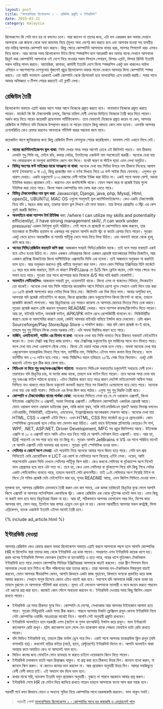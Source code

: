```yaml
---
layout: post
title: "মালয়েশিয়ায় রিলোকেশন ০ - রেজিউম প্রস্তুতি ও ইন্টারভিউ"
date: 2019-03-22
category: malaysia
---
```

রিলোকশেন কি সেটা মনে হয় না বললেও চলে। যারা জানেন না তাদের জন্য, এটা হল একরকম জব অফার যেখানে আপনাকে এক জায়গা থেকে অন্য জায়গায় গিয়ে (মূলত অন্য দেশে) জব করতে হবে এবং আপনার যাওয়া সহ যাবতীয় দায় দায়িত্ব আপনার কোম্পানি বহন করবে। কিছু ক্ষেত্রে কোম্পানিই আপনাকে যাবার খরচ, মালপত্র শিপমেন্ট খরচ এসবও দিয়ে থাকে। আর অনেক সময় রিলোকেশন উইথ ভিসা স্পন্সরশিপ বলে আরেকটি জব অফার থাকে সেখানে আপনাকে রিক্রুট করা কোম্পানিই আপনাকে ওই দেশে নিয়ে যাওয়ার সকল লিগ্যাল পেপারস, ভিসার এপ্লাই, ভিসার রিনিউ ইত্যাদি সকল দায়িত্ব পালন করবে। আমেরিকা, কানাডা, জার্মানী ইত্যাদি দেশে ভিসা স্পন্সরশিপ একটু কম থাকলেও সাউথ এশিয়ান ও আশেপাশের দেশগুলোয় খুঁজলেই প্রচুর রিলোকেশন অফার পাবেন যেখানে আপনার ভিসা কোম্পানিই স্পন্সর করবে। তো আমি গতমাসে এরকমই একটি কোম্পানি থেকে রিলোকেট হয়ে মালয়েশিয়া এসে চাকরি করছি। সবার সাথে আমার অভিজ্ঞতা ও টিপস শেয়ার করতেই এই ব্লগটি লেখা।

## রেজিউম তৈরী

রিলোকেশন অফারে এপ্লাই করার আগে সবার আগে নিজেকে প্রস্তুত করতে হবে। নানাভাবে নিজেকে প্রস্তুত করতে পারেন। মার্কেটে কি কি টেকনোলজি চলছে, কিসের চাহিদা বেশী এসবের ভিত্তিতে নিজেকে তৈরী করে নিতে পারেন। অর্জন করে নিতে পারেন কয়েকটি প্রফেশনাল সার্টিফিকেশন। তবে যেভাবেই নিজেকে প্রস্তুত করেন না কেন, আপনার রেজিউম বা সিভিতে যদি নিজেকে উপস্থাপন করতে না পারেন তাহলে কিন্তু আদতে কোন লাভ হবেনা। এমনকি আপনার চেনাপরিচিত কেও রেফার করলেও আপনাকে শর্টলিস্ট করার সম্ভাবনা কমে যাবে।

কয়েকদিন আগে জুনিয়রদের জন্য কিছু রেজিউম টিপস ফেসবুকে শেয়ার করেছিলাম। ভাবলাম সেটা এখানে লিখে দেই।

* **নামের ক্যাপিটালাইজেশন ভুল থাকা**: সিভি দেখার সময় সবার আগেই চোখে এই জিনিসটা পড়বে। নাম ঠিকমত লেখাটা শুধু সিভি নয়, মেইল বডি, কভার লেটার, ইমেইলের একাউন্ট নাম সবক্ষেত্রেই জরুরী। অনেকে দেখা যায় সব লোয়ারকেস বা সবগুলা ক্যাপিটাল কেসে নাম লিখে। যথেষ্ট কারণ বা স্টাইল ছাড়া এমন লেখা অনুচিত।
* **বিভিন্ন অংশের ফন্ট সাইজের মাঝে সামঞ্জস্য না থাকা**: অনেকে দেখা যায় সিভির উপরে নাম ঠিকানা লিখেছে নরমাল ফন্টে (সাধারণত ৯ বা ১১), কিন্তু প্রজেক্টের নাম ও বর্ণনা লিখতে গিয়ে ১৪ ফন্ট সাইজ দিয়ে ফেলেছে। এগুলাও খুব খারাপ দেখায়। একটা ডকুমেন্টে ২-৩ রকমের বেশী সাইজ ইউজ করা উচিত না। একই সাথে অযথা বোল্ট, অযথা ইটালিক করারও প্রয়োজন নেই। করলেও যেন কনসিস্টেন্সি থাকে। যেমন সকল বছর বা প্রজেক্ট ইয়ার গুলো ইটালিক করা যেতে পারে। কিংবা সকল কোম্পানির নাম বোল্ড করা যেতে পারে।
* **বিভিন্ন টেকনোলজির নাম ভুল করা**: Javascript, Django, java, php, Mysql, Html, openGL, UBUNTU, MAC OS এগুলো সবগুলাই ভুল ক্যাপিটালাইজেশন। কেও একটা টেকনোলজি নিয়ে যদি ১ বছরও কাজ করে, তারপর বানান ভুল লিখবে এটা মানা যায়না। তার উপরে প্রোগ্রামিং এ স্ট্রিং এর কেস খুবই জরুরী জিনিস।
* **অনলাইনে থাকা স্যাম্পল টার্ম রিইউজ** করা: /where I can utilize my skills and potentiality efficiently/, /I have strong management skill/, /I can work under pressure/ এরকম টার্মগুলা খুবই পরিচিত। সেই সাথে যে প্রজেক্টে বা কোম্পানিতে কাজ করবেন, তার ম্যানেজার বা টিমলীড ছয়মাস বা একবছর পর বুঝবেন আপনি কতটা স্ট্রং বা কতটা প্রেশার নিতে পারেন। সুতরাং একটু ভেবে হলেও অবজেক্টিভ বা সামারি পার্টটুকু ভেবে সময় নিয়ে লিখা উচিত। এবং অবশ্যই কারো থেকে হুবহু কপি করে নয়।
* **অন্যের সিভি/রেজিউম ফরম্যাট কপি করা**: আজকাল সবারই সিভি/রেজিউম থাকে। তাই বলে সবার ফরম্যাট একই হবে এটাও হওয়া উচিত না। যেমন একজন এন্টারপ্রনার কিংবা একজন প্রোডাক্ট ম্যানেজারের সিভির ডিজাইন, আর একজন গ্রাফিক্স ডিজাইনার কিংবা মাল্টিমিডিয়া এক্সপার্টের সিভি এক হবেনা। তাই অন্ধভাবে অনুকরন না করাটাই ভাল হবে। আর অনুকরন করলেও বুদ্ধি খাটিয়ে অনুসরণ করা ভাল। যেমন কোন সিনিয়র ইঞ্জিনিয়ার যিনি মার্কেটে ১০ বছর ধরে কাজ করছেন, তিনি যে কারণে PHP/Java তে 5/5 স্কিল ক্লেইম করেন, সেটা সবার ক্ষেত্রে নাও সমান হতে পারে। সুতরাং তার সাথে কম্পেয়ার করে নিজেকে 4/5 স্টার দাবি করাটা বোকামিই।
* **অনলাইন পোর্টফোলিও**: আজকাল সবারই ব্লগ, ওয়েবসাইট থাকে। কিংবা এসব না থাকলেও গিটহাব, লিংকডইন তো থাকেই। অনেকে দেখা যায় সিভি পাঠানোর কয়েকদিন আগে গিটহাব রেপো খুলে সেখানে একই দিনে তার করা ১০-১৫টা প্রজেক্ট আপলোড করে সেটার লিংক দিয়ে দেয়। জিনিসটা এক দিক দিয়ে ভাল। আবার অসুবিধা হল, আপনারা যদি প্রজেক্ট মেইনটেইন না করেন, কিংবা প্রজেক্টের কোন ডকুমেন্টেশন কিংবা স্ক্রিণশট না থাকে, তাহলে প্রজেক্টটা কাজেই লাগবেনা। আর রিক্রুটারদের এত সময়ও থাকেনা যে আপনার কোডের ভিতরে গিয়ে চেক করবে। সুতরাং প্রজেক্ট করলে চেষ্টা করবেন সুন্দরমত README লেখার। সাথে স্যাম্পল কমান্ড/স্ক্রিণশটও দিতে পারেন। আর হ্যা, বাইনারি ফাইল, অবজেক্ট ফাইল, APK/IPK ফাইল রেখে রেপোজিটরী বানাবেন না। সিকিউরিটির কারণে হোক বা আলসেমির কারণে হোক, কেউই আপনার বাইনারি নামিয়ে ইন্সটল করে দেখবেনা। চেষ্টা করুন Sourceforge/Play Store/App Store এ পাবলিশ করার। আর যদি কোন প্রজেক্ট না-ই থাকে, তাহলে শুধু শুধু গিটহাব লিংক দেবার দরকার নেই। এটা অযথা বিরক্তির কারণ হতে পারে।
* **মার্জিন, এলাইনমেন্ট, প্যাডিং এর হিসাব না রাখা**: অনেকে দেখা যায় সিভি বানাতে গিয়ে ঠিকমত ফরম্যাট মেইনটেইন করেন না। তখন টেক্সট বক্স দিয়ে কাজ চালান। আর টেক্সটবক্স ডকুমেন্টের মূল মার্জিনের সাথে নাও মিলতে পারে। ফলে দেখা যায় লেখা একপাশে বেঁকে গেছে। কিংবা ১টা ওয়ার্ড পরের পেজে চলে গেছে। অথবা অনেকে দেখা যায় এজুকেশনাল ব্যাকগ্রাউন্ড লিখতে গিয়ে সাল, ভার্সিটির নাম, সিজিপিএ এইসব সমান কলাম দিয়ে লিখেছে। ফলে ভার্সিটির নাম ২-৩ লাইন হয়ে গেছে। অথচ সিজিপিএ বহাল তবিয়তে ২৫% পেজ নিয়ে বিদ্যমান। একটু চেষ্টা করলেই এইসব ভুল ঠিক করে ফেলা যায়।
* **পিডিএফ না দিয়ে শুধু ডক/ডকএক্স/জিপ পাঠানো**: সাধারণত পিডিএফ ফরম্যাটের ডকুমেন্টই সবচেয়ে বেশী চলে। তারপরেও যদি রিক্রুটার চায়, বা ফর্মের কাজ থাকে, তাহলে ডক ফাইল দিতে পারেন। তবে অনেক সময় দেখা যায় শুধু ডকএক্স ফাইল পাঠানো হয়েছে। এটাও বিরক্তির কারণ হতে পারে কারণ লেটেস্ট মাইক্রোসফট অফিস সবার পিসিতে নাও থাকতে পারে কিংবা ডকুমেন্ট কনভার্ট করতে গিয়ে সব ডিজাইন এলোমেলো হয়ে যেতে পারে। অনেকে দেখা যায় এক কাঠি সরেস। পিডিএফ এর উপর জিপ করে পাঠায়। এগুলা শুধু শুধু বিরক্তি তৈরী করে।
* **কোম্পানি ও টেকনোলজির নামের পার্থক্য বোঝা**: অনেকের সিভিতে লেখা হয় যে সে ওরাকলে এক্সপার্ট, কিংবা উইন্ডোজ এক্সপি/টেন এ এক্সপার্ট, অথবা লিনাক্সে এক্সপার্ট। বেশীরভাগ কোম্পানিরই একাধিক প্রোডাক্ট আছে। যেমন ওরাকল বললে ওরাকল ডাটাবেজ বুঝব, নাকি জাভা বুঝব, নাকি মাইএসকিউএল বুঝব? আবার লিনাক্স বললেও নেটওয়ার্কিং, সিকিউরিটি, এপ্লিকেশন, এমবেডেড, ইনফ্রাস্ট্রাকচার অনেকরকম সেকশন আছে। অনেকে দেখা যায় HTML, CSS এ এক্সপার্ট এইটা লিখে। এখন HTML, CSS দিয়ে মার্কেটে প্র-চু-র ফ্রেমওয়ার্ক। কোন স্পেসিফিক ফ্রেমওয়ার্ক হলে সেটার নাম মেনশন করা উচিত। একই ভাবে উইন্ডোজ প্লাটফর্মের ভেতরেও সি শার্প, WPF, .NET, ASP.NET, Driver Development, MFC সহ প্রচুর জিনিসপত্র আছে। উইন্ডোজ এক্সপি বা ১০ এ এক্সপার্ট মানে আমি এটাও ধরে নিতে পারি যে আপনি সেটআপ দিতে এক্সপার্ট। হাহা। আর হ্যা, IDE পারলেই যে সব পারা হয়ে যায় তা কিন্তু না। সুতরাং আপনি JetBrains বা VS এর সাথে পরিচিত মানেই যে আপনি এক্সপার্ট সেটা সবসময় ধরা হবেনা। সুতরাং খুবই স্পেসিফিক হওয়া ভাল।
* **সেমিনার ও কোর্সে অংশ নেওয়া**: এই পয়েন্টটা নিয়ে অনেকে আমার সাথে দ্বিমত হতে পারে। সেটা হল প্রায় সিভিতেই দেখি রোবোটিকস বা LICT এর কোর্স বা সেমিনারে অংশ নিয়েছে এইটা লেখা। ওয়েল, আমি পারসোনালি এরকম সিভি দেখলে সেমিনার পার্টটুকু স্কিপ করি। কেও কখনো সেমিনার বা বুটক্যাম্পে অংশ নিলেই ভাল প্রোগ্রামার হয়ে যাবে এটা সত্য না। তবে হ্যা, কেও এমন সেমিনার বা বুটক্যাম্পে গিয়ে যদি কিছু শিখে সেটার একটা পোর্টফোলিও বানাতে পারে, তাহলে অবশ্যই সেটা প্রশংসনীয়। তাই ১০টা সেমিনারে অংশ নিয়েছি টাইপ না লিখে ১টা সলিড প্রজেক্ট যেটা মেইনটেইন করা হয়, সুন্দর README আছে, এমন জিনিস সিভিতে দেওয়া ভাল।

মূলকথা হল, আপনার রেজিউম এমনভাবে তৈরী করুন যেন কম সময়ে, এক ঝলক তাকিয়েই রিক্রুটার বুঝে ফেলে আপনি কিসে এক্সপার্ট বা আপনার পটেনশিয়াল কোনদিকে স্ট্রং। এজন্য রেজিউম এক থেকে দুইপেজ হলেই ভাল হয়। এমন কিছু না করাই ভাল হবে যাতে রিক্রুটাররা বিরক্ত না হয়। আর হ্যাঁ, সঠিকভাবে আপনার যোগাযোগ নম্বর দিন, বিশেষ করে আপনার নাম, ফোন নম্বর, ইমেইল আর বাসার এড্রেস যেন ভুল না হয়। কেননা পরবর্তীতে আপনার সকল কনট্রাক্ট, ভিসা এপ্লিকেশন, ব্যাংক একাউন্ট ইত্যাদি এইসব নামেই তৈরী হবে।

<div>{% include ad_article.html %}</div>

## ইন্টারভিউ দেওয়া

আপনার রেজিউম কেও রেফার করলে অথবা রিলোকেশন অফারে এপ্লাই করলে আপনাকে পছন্দ হলে আপনি কোম্পানির HR বা রিলেটেড যারা তাদের কাছ থেকে ইন্টারভিউ এর ডাক পাবেন। সাধারণত এসব ইন্টারভিউ কয়েক ধাপে হয়। প্রথম ধাপের ইন্টারভিউ সিম্পল ফোনকল (স্কাইপ বা হ্যাংআউট) এ হতে পারে, পরের ধাপে দুতিনজন টেকনিকাল ইন্টারভিউ হতে পারে যেখানে কোম্পানির সিনিয়র ইঞ্জিনিয়াররা আপনাকে যাচাই করবেন। তারা গ্রীণ সিগনাল দিলে আপনাকে নেওয়া হবে সিইও বা লীড পজিশনের যারা তাদের কাছে। তারা আপনার নন-টেকনিকাল বিষয়গুলা যাচাই করবেন, যেমন আপনার লীডারশিপ কেমন, আপনি কিভাবে একটা কাজ গুছাবেন, কিভাবে অণ্যকে প্রভাবিত করে কাজ আদায় করবেন। সেখানে মানুষ হিসেবে কেমন এটাও যাচাই করা হবে। সবশেষে যদি আপনাকে HR থেকে ডাকা হয় তাহলে বুঝবেন যে আপনাকে শর্টলিস্ট করা হয়েছে। মূলত এই লেভেলে আপনাকে স্যালারী ও কবে জয়েন করতে পারবেন এই ধরণের প্রশ্ন করা হবে। কাজেই কোন স্টেপে অবহেলা করবেন না। ইন্টারভিউ দেওয়ার সময় কিছু জিনিস খেয়াল রাখতে পারেন।

* ইন্টারভিউ এর সময় ঠিকমত বুঝে নিন। কোম্পানি যে দেশের, সেখানকার আর আপনার টাইমজোন আলাদা হতে পারে। সুতরাং মিউচুয়ালি একটা সময় ঠিক করুন। পারলে আপনার দিকটা ফ্লেক্সিবল রাখুন কেননা ইন্টারভিউ নিলে সেটা কোম্পানির ওয়ার্কিং আওয়ারের মাঝেই নিবে। আপনি সেই অনুযায়ী প্রস্তুতি রাখবেন।
* ইন্টারভিউ অনলাইনে হলে দরকারী এপস (স্কাইপ বা গুগল হ্যাংআউট) ইন্সটল করে রাখুন। ভাল ইন্টারনেট কানেকশন রেডি রাখুন। হঠাৎ কানেকশন চলে গেলে যেন ব্যাকআপ থাকে সেজন্য মোবাইল ডাটা রেডি রাখতে পারেন।
* যদি ভিডিও ইন্টারভিউ হয়, তাহলে প্লিজ ফর্মাল ড্রেস পরে নিন। একই সাথে আপনার ব্যাকগ্রাউন্ড ক্লিন রাখুন (যদি বাসাবাড়ি হয়)। কখনোই বাড়ির বাইরে (মাঠে, ছাদে, রেস্টুরেন্টে) ইন্টারভিউ দিবেন না। আপনি অনলাইন থাকা অবস্থায় রুমে অযাচিত কেও না আসলেই ভাল হবে।
* ভিডিও কলের জন্য মোবাইল ফোন ব্যাবহার না করতে চাইলে ওয়েবক্যাম কিনে নিতে পারেন।
* ইন্টারভিউ চলাকালে যতটা সম্ভব রিল্যাক্সড থাকুন। যা প্রশ্ন করা হবে ঠিকমত উত্তর দিন। জানলে ব্যাখা করুন, না জানলে স্কিপ করুন। না জেনেও জানার ভান করবেন না। আর প্রয়োজন অনুযায়ী উত্তর দিন। আমরা সবকিছুতে বেশী বেশী বলতে চাই। এই অভ্যাস বাদ দিলে ভাল হবে।
* কথার মাঝে সরি, থ্যাংকস ইত্যাদি বলুন প্রয়োজন অনুযায়ী। বুঝতে না পারলে ভদ্রভাবে আবার প্রশ্ন করুন।
* ইন্টারভিউ শেষে HR কে মেইল দিয়ে জানিয়ে রাখতে পারেন তাহলে আপনাকে ফলো আপ করা সহজ হবে।

পরবর্তী পর্বে বলব কিভাবে বেতন ও অন্যান্য সুবিধা নিয়ে কোম্পানির সাথে দরকষাকষি করবেন। ভাল থাকুন সবাই।

> পরবর্তী পোস্ট [মালয়েশিয়ায় রিলোকেশন ১ - কোম্পানির সাথে দর কষাকষি ও এমপ্লয়মেন্ট পাস](https://bits.mdminhazulhaque.io/malaysia/malaysia-salary-negotiation-employment-pass.html)
